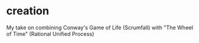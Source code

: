# creation
My take on combining Conway's Game of Life (Scrumfall) with "The Wheel of Time" (Rational Unified Process)
